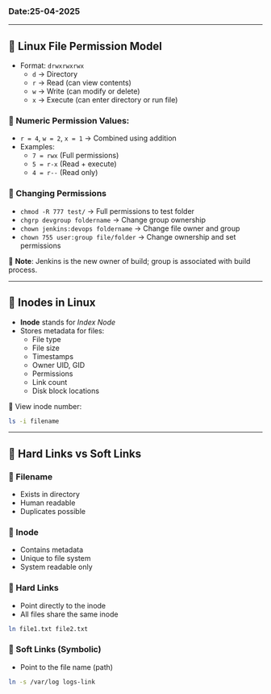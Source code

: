 ### Date:25-04-2025

---

## 🔐 Linux File Permission Model
- Format: `drwxrwxrwx`
  - `d` → Directory
  - `r` → Read (can view contents)
  - `w` → Write (can modify or delete)
  - `x` → Execute (can enter directory or run file)

### 🔢 Numeric Permission Values:
- `r = 4`, `w = 2`, `x = 1` → Combined using addition
- Examples:
  - `7 = rwx` (Full permissions)
  - `5 = r-x` (Read + execute)
  - `4 = r--` (Read only)

### 🔄 Changing Permissions
- `chmod -R 777 test/` → Full permissions to test folder
- `chgrp devgroup foldername` → Change group ownership
- `chown jenkins:devops foldername` → Change file owner and group
- `chown 755 user:group file/folder` → Change ownership and set permissions

📌 **Note**: Jenkins is the new owner of build; group is associated with build process.

---

## 📁 Inodes in Linux
- **Inode** stands for *Index Node*
- Stores metadata for files:
  - File type
  - File size
  - Timestamps
  - Owner UID, GID
  - Permissions
  - Link count
  - Disk block locations

🔎 View inode number:
```bash
ls -i filename
```

---

## 🔗 Hard Links vs Soft Links

### 📌 Filename
- Exists in directory
- Human readable
- Duplicates possible

### 📌 Inode
- Contains metadata
- Unique to file system
- System readable only

### 📌 Hard Links
- Point directly to the inode
- All files share the same inode
```bash
ln file1.txt file2.txt
```

### 📌 Soft Links (Symbolic)
- Point to the file name (path)
```bash
ln -s /var/log logs-link
```



